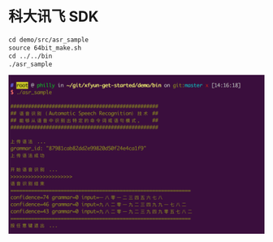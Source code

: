 # 科大讯飞 SDK


```
cd demo/src/asr_sample
source 64bit_make.sh
cd ../../bin
./asr_sample
```

![img](https://github.com/Samurais/xfyun-get-started/blob/master/docs/asr_sample.st.png)